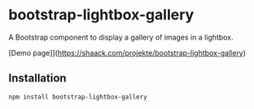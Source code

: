 # bootstrap-lightbox-gallery

A Bootstrap component to display a gallery of images in a lightbox.

[Demo page]](https://shaack.com/projekte/bootstrap-lightbox-gallery)

## Installation

```bash
npm install bootstrap-lightbox-gallery
```

